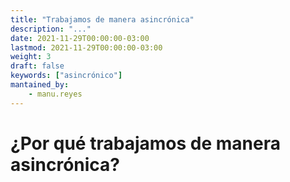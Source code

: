 ```yaml
---
title: "Trabajamos de manera asincrónica"
description: "..."
date: 2021-11-29T00:00:00-03:00
lastmod: 2021-11-29T00:00:00-03:00
weight: 3
draft: false
keywords: ["asincrónico"]
mantained_by:
    - manu.reyes
---
```


# ¿Por qué trabajamos de manera asincrónica?

